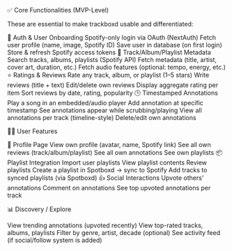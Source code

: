 ✅ Core Functionalities (MVP-Level)

These are essential to make trackboxd usable and differentiated:

🔐 Auth & User Onboarding
 Spotify-only login via OAuth (NextAuth)
 Fetch user profile (name, image, Spotify ID)
 Save user in database (on first login)
 Store & refresh Spotify access tokens
🎵 Track/Album/Playlist Metadata
 Search tracks, albums, playlists (Spotify API)
 Fetch metadata (title, artist, cover art, duration, etc.)
 Fetch audio features (optional: tempo, energy, etc.)
⭐ Ratings & Reviews
 Rate any track, album, or playlist (1–5 stars)
 Write reviews (title + text)
 Edit/delete own reviews
 Display aggregate rating per item
 Sort reviews by date, rating, popularity
🕒 Timestamped Annotations
 Play a song in an embedded/audio player
 Add annotation at specific timestamp
 See annotations appear while scrubbing/playing
 View all annotations per track (timeline-style)
 Delete/edit own annotations


 🧑‍💻 User Features

🧾 Profile Page
 View own profile (avatar, name, Spotify link)
 See all own reviews (track/album/playlist)
 See all own annotations
 See own playlists
📦 Playlist Integration
 Import user playlists
 View playlist contents
 Review playlists
 Create a playlist in Spotboxd → sync to Spotify
 Add tracks to synced playlists (via Spotboxd)
👍 Social Interactions
 Upvote others' annotations
 Comment on annotations
 See top upvoted annotations per track

 📊 Discovery / Explore

 View trending annotations (upvoted recently)
 View top-rated tracks, albums, playlists
 Filter by genre, artist, decade (optional)
 See activity feed (if social/follow system is added)